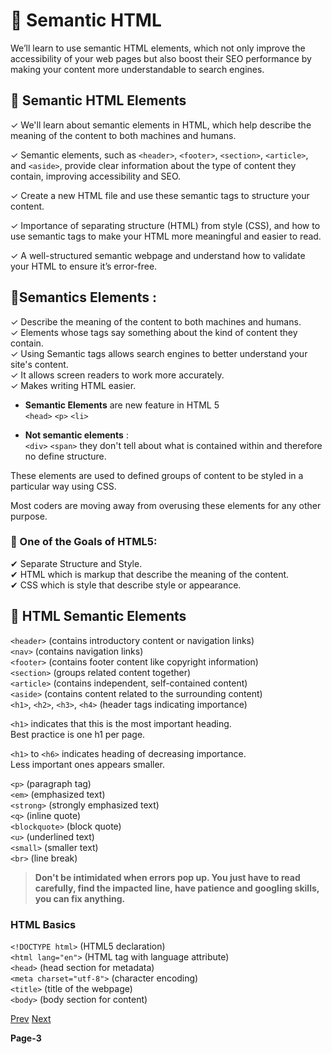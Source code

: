 # 🚀 Semantic HTML

We’ll learn to use semantic HTML elements, which not only improve the accessibility of your web pages but also boost their SEO performance 
by making your content more understandable to search engines. <br/>

## 📍 Semantic HTML Elements

✓ We'll learn about semantic elements in HTML, which help describe the meaning of the content to both machines and humans. <br/>

✓ Semantic elements, such as ```<header>```, ```<footer>```, ```<section>```, ```<article>```, and ```<aside>```, provide clear information about the type of content
they contain, improving accessibility and SEO. <br/>

✓ Create a new HTML file and use these semantic tags to structure your content. <br/>

✓ Importance of separating structure (HTML) from style (CSS), and how to use semantic tags to make your HTML more meaningful and easier to read. <br/>

✓ A well-structured semantic webpage and understand how to validate your HTML to ensure it’s error-free. <br/>


## 📍Semantics Elements : 

✓ Describe the meaning of the content to both machines and humans. <br/>
✓ Elements whose tags say something about  the kind of content they contain. <br/>
✓ Using Semantic tags allows search engines to better understand your site's content. <br/>
✓ It allows screen readers to work more accurately. <br/>
✓ Makes writing HTML easier. <br/>

- **Semantic Elements** are new feature in HTML 5 <br/>
  ```<head>``` ```<p>``` ```<li>```

- **Not semantic elements** : <br/>
  ```<div>``` ```<span>``` they don't tell about what is  contained within and therefore no define structure. <br/>

These elements are used to defined groups of content to be styled in a particular way using CSS. <br/>

Most coders are moving away from overusing these elements for any other purpose. <br/>

### 🎁 One of the Goals of HTML5:

✔ Separate Structure and  Style. <br/>
✔ HTML which is markup that describe the meaning of the content. <br/>
✔ CSS which is style that describe style or appearance. <br/> 

## 📍 HTML Semantic Elements

```<header>``` (contains introductory content or navigation links) <br/>
```<nav>``` (contains navigation links) <br/>
```<footer>``` (contains footer content like copyright information) <br/>
```<section>``` (groups related content together) <br/>
```<article>``` (contains independent, self-contained content) <br/>
```<aside>``` (contains content related to the surrounding content) <br/>
```<h1>```, ```<h2>```, ```<h3>```, ```<h4>``` (header tags indicating importance) <br/>

```<h1>``` indicates that this is the most important heading. <br/>
  Best practice is one h1 per page. <br/>

```<h1>``` to ```<h6>``` indicates heading of decreasing importance. <br/>
  Less important ones appears smaller. <br/>

```<p>``` (paragraph tag) <br/>
```<em>``` (emphasized text) <br/>
```<strong>``` (strongly emphasized text) <br/>
```<q>``` (inline quote) <br/>
```<blockquote>``` (block quote) <br/>
```<u>``` (underlined text) <br/>
```<small>``` (smaller text) <br/>
```<br>``` (line break) <br/>

> **Don't be intimidated when errors pop up. You just have to read carefully, find the impacted line, have patience and googling skills, you can fix anything.**

### HTML Basics
```<!DOCTYPE html>``` (HTML5 declaration) <br/>
```<html lang="en">``` (HTML tag with language attribute) <br/>
```<head>``` (head section for metadata) <br/>
```<meta charset="utf-8">``` (character encoding) <br/>
```<title>``` (title of the webpage) <br/>
```<body>``` (body section for content) <br/>

[Prev]() [Next]()

**Page-3**
